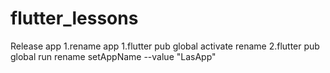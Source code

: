 # flutter_lessons
Release app 
1.rename app
   1.flutter pub global activate rename 
   2.flutter pub global run rename setAppName --value "LasApp"
